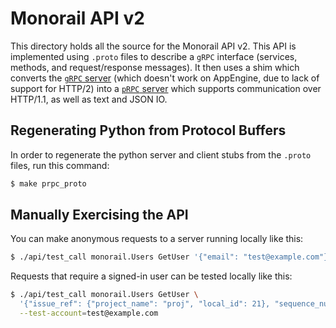 # Monorail API v2

This directory holds all the source for the Monorail API v2. This API is
implemented using `.proto` files to describe a `gRPC` interface (services,
methods, and request/response messages). It then uses a shim which
converts the
[`gRPC` server](http://www.grpc.io/docs/tutorials/basic/python.html)
(which doesn't work on AppEngine, due to lack of support for HTTP/2) into a
[`pRPC` server](https://godoc.org/github.com/luci/luci-go/grpc/prpc) which
supports communication over HTTP/1.1, as well as text and JSON IO.

## Regenerating Python from Protocol Buffers

In order to regenerate the python server and client stubs from the `.proto`
files, run this command:

```bash
$ make prpc_proto
```


## Manually Exercising the API

You can make anonymous requests to a server running locally like this:

```bash
$ ./api/test_call monorail.Users GetUser '{"email": "test@example.com"}'
```

Requests that require a signed-in user can be tested locally like this:

```bash
$ ./api/test_call monorail.Users GetUser \
  '{"issue_ref": {"project_name": "proj", "local_id": 21}, "sequence_num": 1}' \
  --test-account=test@example.com
```
